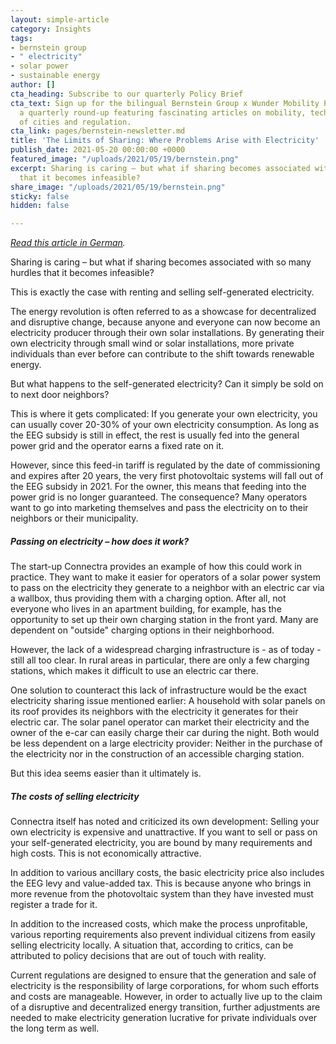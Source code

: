 ```yaml
---
layout: simple-article
category: Insights
tags:
- bernstein group
- " electricity"
- solar power
- sustainable energy
author: []
cta_heading: Subscribe to our quarterly Policy Brief
cta_text: Sign up for the bilingual Bernstein Group x Wunder Mobility Policy Brief,
  a quarterly round-up featuring fascinating articles on mobility, tech, the role
  of cities and regulation.
cta_link: pages/bernstein-newsletter.md
title: 'The Limits of Sharing: Where Problems Arise with Electricity'
publish_date: 2021-05-20 00:00:00 +0000
featured_image: "/uploads/2021/05/19/bernstein.png"
excerpt: Sharing is caring – but what if sharing becomes associated with so many hurdles
  that it becomes infeasible?
share_image: "/uploads/2021/05/19/bernstein.png"
sticky: false
hidden: false

---
```

[_Read this article in German_](https://bernstein-group.com/de/2021/05/19/die-grenzen-des-sharings-wo-beim-strom-probleme-entstehen/)_._

Sharing is caring – but what if sharing becomes associated with so many hurdles that it becomes infeasible?

This is exactly the case with renting and selling self-generated electricity.

The energy revolution is often referred to as a showcase for decentralized and disruptive change, because anyone and everyone can now become an electricity producer through their own solar installations. By generating their own electricity through small wind or solar installations, more private individuals than ever before can contribute to the shift towards renewable energy.

But what happens to the self-generated electricity? Can it simply be sold on to next door neighbors?

This is where it gets complicated: If you generate your own electricity, you can usually cover 20-30% of your own electricity consumption. As long as the EEG subsidy is still in effect, the rest is usually fed into the general power grid and the operator earns a fixed rate on it.

However, since this feed-in tariff is regulated by the date of commissioning and expires after 20 years, the very first photovoltaic systems will fall out of the EEG subsidy in 2021. For the owner, this means that feeding into the power grid is no longer guaranteed. The consequence? Many operators want to go into marketing themselves and pass the electricity on to their neighbors or their municipality.

##### **Passing on electricity – how does it work?**

The start-up Connectra provides an example of how this could work in practice. They want to make it easier for operators of a solar power system to pass on the electricity they generate to a neighbor with an electric car via a wallbox, thus providing them with a charging option. After all, not everyone who lives in an apartment building, for example, has the opportunity to set up their own charging station in the front yard. Many are dependent on "outside" charging options in their neighborhood.

However, the lack of a widespread charging infrastructure is - as of today - still all too clear. In rural areas in particular, there are only a few charging stations, which makes it difficult to use an electric car there.

One solution to counteract this lack of infrastructure would be the exact electricity sharing issue mentioned earlier: A household with solar panels on its roof provides its neighbors with the electricity it generates for their electric car. The solar panel operator can market their electricity and the owner of the e-car can easily charge their car during the night. Both would be less dependent on a large electricity provider: Neither in the purchase of the electricity nor in the construction of an accessible charging station.

But this idea seems easier than it ultimately is.

##### **The costs of selling electricity**

Connectra itself has noted and criticized its own development: Selling your own electricity is expensive and unattractive. If you want to sell or pass on your self-generated electricity, you are bound by many requirements and high costs. This is not economically attractive.

In addition to various ancillary costs, the basic electricity price also includes the EEG levy and value-added tax. This is because anyone who brings in more revenue from the photovoltaic system than they have invested must register a trade for it.

In addition to the increased costs, which make the process unprofitable, various reporting requirements also prevent individual citizens from easily selling electricity locally. A situation that, according to critics, can be attributed to policy decisions that are out of touch with reality.

Current regulations are designed to ensure that the generation and sale of electricity is the responsibility of large corporations, for whom such efforts and costs are manageable. However, in order to actually live up to the claim of a disruptive and decentralized energy transition, further adjustments are needed to make electricity generation lucrative for private individuals over the long term as well.